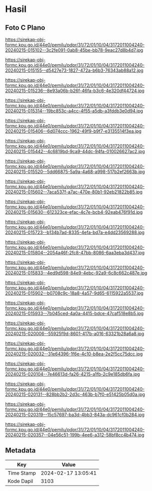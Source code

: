 # Hasil

## Foto C Plano

https://sirekap-obj-formc.kpu.go.id/44e0/pemilu/pdpr/31/72/01/10/04/3172011004240-20240215-015102--3c2fe091-0ab8-45be-bb78-9eac27d8b4d7.jpg

https://sirekap-obj-formc.kpu.go.id/44e0/pemilu/pdpr/31/72/01/10/04/3172011004240-20240215-015155--d5427e73-1827-472a-b6b3-76343ab88a12.jpg

https://sirekap-obj-formc.kpu.go.id/44e0/pemilu/pdpr/31/72/01/10/04/3172011004240-20240215-015236--8e93a06b-b26f-46fa-b3c6-4e320df44724.jpg

https://sirekap-obj-formc.kpu.go.id/44e0/pemilu/pdpr/31/72/01/10/04/3172011004240-20240215-015314--19bc853c-a4cc-4f55-a5db-a3fddb3e0d94.jpg

https://sirekap-obj-formc.kpu.go.id/44e0/pemilu/pdpr/31/72/01/10/04/3172011004240-20240215-015406--6d074ccc-1962-49f9-b9f7-e3135514f3ea.jpg

https://sirekap-obj-formc.kpu.go.id/44e0/pemilu/pdpr/31/72/01/10/04/3172011004240-20240215-015442--4c6819bd-9ca9-44dc-94fa-010026627ac2.jpg

https://sirekap-obj-formc.kpu.go.id/44e0/pemilu/pdpr/31/72/01/10/04/3172011004240-20240215-015520--5dd66875-5a9a-4a68-a998-517b2ef2663b.jpg

https://sirekap-obj-formc.kpu.go.id/44e0/pemilu/pdpr/31/72/01/10/04/3172011004240-20240215-015602--7aca537f-a7ac-470e-80b1-92eb21822b85.jpg

https://sirekap-obj-formc.kpu.go.id/44e0/pemilu/pdpr/31/72/01/10/04/3172011004240-20240215-015630--612323ce-efac-4c7e-bcb4-92eab476f91d.jpg

https://sirekap-obj-formc.kpu.go.id/44e0/pemilu/pdpr/31/72/01/10/04/3172011004240-20240215-015723--b134b7ad-8335-4efa-bd7a-e4dd23569288.jpg

https://sirekap-obj-formc.kpu.go.id/44e0/pemilu/pdpr/31/72/01/10/04/3172011004240-20240215-015804--2054a46f-2fc8-47bb-8086-6aa3eba3d437.jpg

https://sirekap-obj-formc.kpu.go.id/44e0/pemilu/pdpr/31/72/01/10/04/3172011004240-20240215-015833--4ed9d598-84e9-4ebc-92a9-6c8c662c487e.jpg

https://sirekap-obj-formc.kpu.go.id/44e0/pemilu/pdpr/31/72/01/10/04/3172011004240-20240215-015902--b0708c9c-18a8-4a57-9d65-6115922a5537.jpg

https://sirekap-obj-formc.kpu.go.id/44e0/pemilu/pdpr/31/72/01/10/04/3172011004240-20240215-015933--7b045ced-4a0a-4415-bdce-47caf518e8b5.jpg

https://sirekap-obj-formc.kpu.go.id/44e0/pemilu/pdpr/31/72/01/10/04/3172011004240-20240215-020006--55925f9d-8601-417b-a016-63321b28a6a8.jpg

https://sirekap-obj-formc.kpu.go.id/44e0/pemilu/pdpr/31/72/01/10/04/3172011004240-20240215-020032--31e64396-1f6e-4c10-b8ea-2e2f5cc75dcc.jpg

https://sirekap-obj-formc.kpu.go.id/44e0/pemilu/pdpr/31/72/01/10/04/3172011004240-20240215-020104--7e46613d-fa26-4215-a1fb-2c9e185db6fa.jpg

https://sirekap-obj-formc.kpu.go.id/44e0/pemilu/pdpr/31/72/01/10/04/3172011004240-20240215-020131--828bb2b2-2d3c-463b-b7f0-e51425b05d0a.jpg

https://sirekap-obj-formc.kpu.go.id/44e0/pemilu/pdpr/31/72/01/10/04/3172011004240-20240215-020319--15c57697-ba3d-4bb3-843a-dc961cf0b284.jpg

https://sirekap-obj-formc.kpu.go.id/44e0/pemilu/pdpr/31/72/01/10/04/3172011004240-20240215-020357--04e56c51-199b-4ee6-a312-58bf8cc4b474.jpg


## Metadata

| Key        | Value               |
| ---------- | ------------------- |
| Time Stamp | 2024-02-17 13:05:41 |
| Kode Dapil | 3103                |



